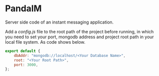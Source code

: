 # PandaIM

Server side code of an instant messaging application.

Add a *config.js* file to the root path of the project before running, in which you need to set your port, mongodb address and project root path in your local file system. As code shows below.

```javascript
export default {
    dbAddr: "mongodb://localhost/<Your Database Name>",
    root: "<Your Root Path>",
    port: 3000,
};
```
